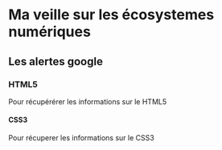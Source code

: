 # Ma veille sur les écosystemes numériques 
## Les alertes google
### HTML5  
Pour récupérérer les informations sur le HTML5
#### CSS3  
Pour récuperer les informations sur le CSS3
